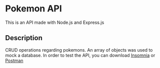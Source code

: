 # Pokemon API

This is an API made with Node.js and Express.js

## Description

CRUD operations regarding pokemons. An array of objects was used to mock a database. In order to test the API, you can download [Insomnia](https://insomnia.rest/download) or [Postman](https://www.postman.com/)

